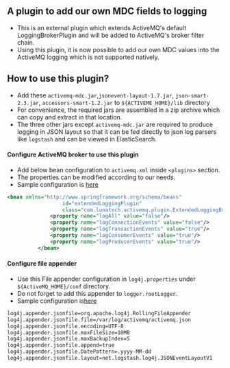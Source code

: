 ## A plugin to add our own MDC fields to logging
* This is an external plugin which extends ActiveMQ's default LoggingBrokerPlugin and will be added to ActiveMQ's broker filter chain.
* Using this plugin, it is now possible to add our own MDC values into the ActiveMQ logging which is not supported natively.

## How to use this plugin?
* Add these `activemq-mdc.jar`,`jsonevent-layout-1.7.jar`, `json-smart-2.3.jar`, `accessors-smart-1.2.jar` to `${ACTIVEME_HOME}/lib` directory
* For convenience, the required jars are assembled in a zip archive which can copy and extract in that location.
* The three other jars except `activemq-mdc.jar` are required to produce logging in JSON layout so that it can be fed directly to json log parsers like `logstash` and can be viewed in ElasticSearch.

#### Configure ActiveMQ broker to use this plugin
* Add below bean configuration to `activemq.xml` inside `<plugins>` section.
* The properties can be modified according to our needs.
* Sample configuration is [here](src/test/resources/my-activemq.xml) 

```xml
<bean xmlns="http://www.springframework.org/schema/beans"
 				  id="extendedLoggingPlugin"
 				  class="com.lunatech.activemq.plugin.ExtendedLoggingBrokerPlugin">
 			  <property name="logAll" value="false"/>
 			  <property name="logConnectionEvents" value="false"/>
 			  <property name="logTransactionEvents" value="true"/>
 			  <property name="logConsumerEvents" value="true"/>
 			  <property name="logProducerEvents" value="true"/>
 		  </bean>
```

#### Configure file appender
* Use this File appender configuration in `log4j.properties` under `${ActiveMQ_HOME}/conf` directory.
* Do not forget to add this appender to `logger.rootLogger`.
* Sample configuration is[here](src/test/resources/log4j.properties)

```xml
log4j.appender.jsonfile=org.apache.log4j.RollingFileAppender
log4j.appender.jsonfile.file=/var/log/activemq/activemq.json
log4j.appender.jsonfile.encoding=UTF-8
log4j.appender.jsonfile.maxFileSize=10MB
log4j.appender.jsonfile.maxBackupIndex=5
log4j.appender.jsonfile.append=true
log4j.appender.jsonfile.DatePattern=.yyyy-MM-dd
log4j.appender.jsonfile.layout=net.logstash.log4j.JSONEventLayoutV1
```